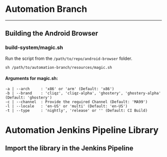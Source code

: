 # Automation Branch
-------------------------

## Building the Android Browser

### build-system/magic.sh
Run the script from the <code>/path/to/repo/android-browser</code> folder.

    sh /path/to/automation-branch/resources/magic.sh


#### Arguments for magic.sh:
    -a | --arch     : 'x86' or 'arm' (Default: 'x86')
    -b | --brand    : 'cliqz', 'cliqz-alpha', 'ghostery', 'ghostery-alpha' (Default: 'ghostery')
    -c | --channel  : Provide the required Channel (Default: 'MA99')
    -l | --locale   : 'en-US' or 'multi' (Default: 'en-US')
    -t | --type     : 'nightly', 'release' or '' (Default: CI Build)


# Automation Jenkins Pipeline Library

## Import the library in the Jenkins Pipeline
